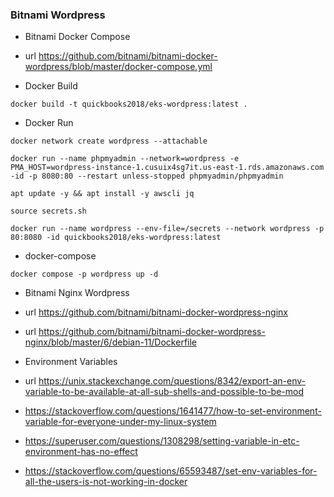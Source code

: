 ### Bitnami Wordpress

- Bitnami Docker Compose

- url https://github.com/bitnami/bitnami-docker-wordpress/blob/master/docker-compose.yml

- Docker Build

```
docker build -t quickbooks2018/eks-wordpress:latest .
```

- Docker Run

```
docker network create wordpress --attachable

docker run --name phpmyadmin --network=wordpress -e PMA_HOST=wordpress-instance-1.cusuix4sg7it.us-east-1.rds.amazonaws.com -id -p 8080:80 --restart unless-stopped phpmyadmin/phpmyadmin

apt update -y && apt install -y awscli jq

source secrets.sh

docker run --name wordpress --env-file=/secrets --network wordpress -p 80:8080 -id quickbooks2018/eks-wordpress:latest
```

- docker-compose

```wordpress
docker compose -p wordpress up -d
```
- Bitnami Nginx Wordpress
- url https://github.com/bitnami/bitnami-docker-wordpress-nginx
- url https://github.com/bitnami/bitnami-docker-wordpress-nginx/blob/master/6/debian-11/Dockerfile

- Environment Variables
- url https://unix.stackexchange.com/questions/8342/export-an-env-variable-to-be-available-at-all-sub-shells-and-possible-to-be-mod

- https://stackoverflow.com/questions/1641477/how-to-set-environment-variable-for-everyone-under-my-linux-system

- https://superuser.com/questions/1308298/setting-variable-in-etc-environment-has-no-effect

- https://stackoverflow.com/questions/65593487/set-env-variables-for-all-the-users-is-not-working-in-docker